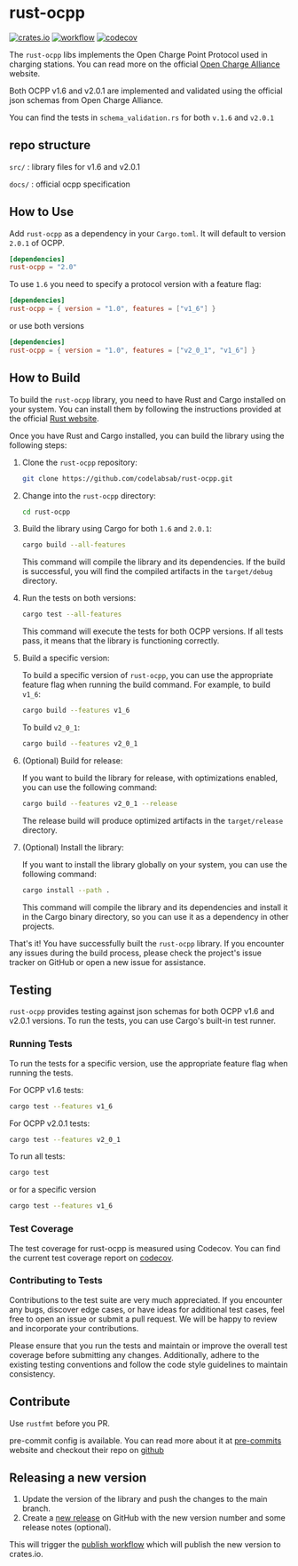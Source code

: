 # rust-ocpp

[![crates.io](https://img.shields.io/crates/v/rust-ocpp.svg)](https://crates.io/crates/rust-ocpp)
[![workflow](https://img.shields.io/github/actions/workflow/status/codelabsab/rust-ocpp/rust.yml)](https://github.com/codelabsab/rust-ocpp/actions)
[![codecov](https://codecov.io/gh/codelabsab/rust-ocpp/branch/main/graph/badge.svg?token=23C458RC3S)](https://codecov.io/gh/codelabsab/rust-ocpp)

The `rust-ocpp` libs implements the Open Charge Point Protocol
used in charging stations. You can read more on the official [Open Charge Alliance](https://www.openchargealliance.org/) website.

Both OCPP v1.6 and v2.0.1 are implemented and validated using the official json schemas from Open Charge Alliance.

You can find the tests in `schema_validation.rs` for both `v.1.6` and `v2.0.1`

## repo structure

`src/` : library files for v1.6 and v2.0.1

`docs/` : official ocpp specification

## How to Use

Add `rust-ocpp` as a dependency in your `Cargo.toml`. It will default to version `2.0.1` of OCPP.

```toml
[dependencies]
rust-ocpp = "2.0"
```

To use `1.6` you need to specify a protocol version with a feature flag:

```toml
[dependencies]
rust-ocpp = { version = "1.0", features = ["v1_6"] }
```

or use both versions

```toml
[dependencies]
rust-ocpp = { version = "1.0", features = ["v2_0_1", "v1_6"] }
```

## How to Build

To build the `rust-ocpp` library, you need to have Rust and Cargo installed on your system. You can install them by
following the instructions provided at the official [Rust website](https://www.rust-lang.org/tools/install).

Once you have Rust and Cargo installed, you can build the library using the following steps:

1. Clone the `rust-ocpp` repository:

   ```bash
   git clone https://github.com/codelabsab/rust-ocpp.git
   ```

2. Change into the `rust-ocpp` directory:

   ```bash
   cd rust-ocpp
   ```

3. Build the library using Cargo for both `1.6` and `2.0.1`:

   ```bash
   cargo build --all-features
   ```

   This command will compile the library and its dependencies. If the build is successful, you will find the compiled
   artifacts in the `target/debug` directory.

4. Run the tests on both versions:

   ```bash
   cargo test --all-features

   ```

   This command will execute the tests for both OCPP versions. If all tests pass, it means that the library is
   functioning correctly.

5. Build a specific version:

   To build a specific version of `rust-ocpp`, you can use the appropriate feature flag when running the build command.
   For example, to build `v1_6`:

   ```bash
   cargo build --features v1_6
   ```

   To build `v2_0_1`:

   ```bash
   cargo build --features v2_0_1
   ```

6. (Optional) Build for release:

   If you want to build the library for release, with optimizations enabled, you can use the following command:

   ```bash
   cargo build --features v2_0_1 --release
   ```

   The release build will produce optimized artifacts in the `target/release` directory.

7. (Optional) Install the library:

   If you want to install the library globally on your system, you can use the following command:

   ```bash
   cargo install --path .
   ```

   This command will compile the library and its dependencies and install it in the Cargo binary directory, so you can
   use it as a dependency in other projects.

That's it! You have successfully built the `rust-ocpp` library. If you encounter any issues during the build process,
please check the project's issue tracker on GitHub or open a new issue for assistance.

## Testing

`rust-ocpp` provides testing against json schemas for both OCPP v1.6 and v2.0.1 versions. To run the tests, you can use
Cargo's built-in test runner.

### Running Tests

To run the tests for a specific version, use the appropriate feature flag when running the tests.

For OCPP v1.6 tests:

```bash
cargo test --features v1_6
```

For OCPP v2.0.1 tests:

```bash
cargo test --features v2_0_1
```

To run all tests:

```bash
cargo test
```

or for a specific version

```bash
cargo test --features v1_6
```

### Test Coverage

The test coverage for rust-ocpp is measured using Codecov. You can find the current test coverage report
on [codecov](https://codecov.io/gh/codelabsab/rust-ocpp).

### Contributing to Tests

Contributions to the test suite are very much appreciated. If you encounter any bugs, discover edge cases, or have ideas
for
additional test cases, feel free to open an issue or submit a pull request.
We will be happy to review and incorporate your contributions.

Please ensure that you run the tests and maintain or improve the overall test coverage before submitting any changes.
Additionally, adhere to the existing testing conventions and follow the code style guidelines to maintain consistency.

## Contribute

Use `rustfmt` before you PR.

pre-commit config is available. You can read more about it at [pre-commits](https://pre-commit.com) website and checkout their repo on [github](https://github.com/pre-commit/pre-commit)

## Releasing a new version
1. Update the version of the library and push the changes to the main branch.
2. Create a [new release](https://github.com/codelabsab/rust-ocpp/releases/new) on GitHub with the new version number and some release notes (optional).

This will trigger the [publish workflow](./.github/workflows/publish.yml) which will publish the new version to crates.io.

